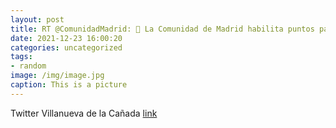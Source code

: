 ```yaml
---
layout: post
title: RT @ComunidadMadrid: 🧪 La Comunidad de Madrid habilita puntos para la realización de test de antígenos en hospitales públicos. ...
date: 2021-12-23 16:00:20
categories: uncategorized
tags:
- random
image: /img/image.jpg
caption: This is a picture
---
```

Twitter Villanueva de la Cañada [link](https://twitter.com/AytoVDLCanada/status/1473932373251268631)
